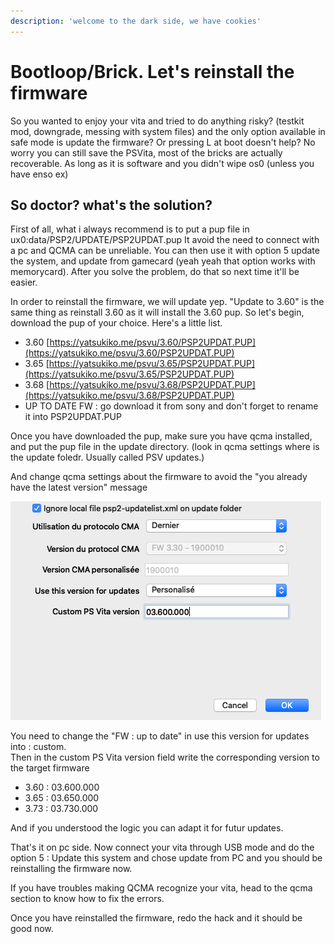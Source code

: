 ```yaml
---
description: 'welcome to the dark side, we have cookies'
---
```


# Bootloop/Brick. Let's reinstall the firmware

So you wanted to enjoy your vita and tried to do anything risky? \(testkit mod, downgrade, messing with system files\) and the only option available in safe mode is update the firmware? Or pressing L at boot doesn't help? No worry you can still save the PSVita, most of the bricks are actually recoverable. As long as it is software and you didn't wipe os0 \(unless you have enso ex\)  
  


## So doctor? what's the solution?

First of all, what i always recommend is to put a pup file in ux0:data/PSP2/UPDATE/PSP2UPDAT.pup It avoid the need to connect with a pc and QCMA can be unreliable. You can then use it with option 5 update the system, and update from gamecard \(yeah yeah that option works with memorycard\). After you solve the problem, do that so next time it'll be easier.  
  
In order to reinstall the firmware, we will update yep. "Update to 3.60" is the same thing as reinstall 3.60 as it will install the 3.60 pup. So let's begin, download the pup of your choice. Here's a little list.  


* 3.60 [https://yatsukiko.me/psvu/3.60/PSP2UPDAT.PUP](https://yatsukiko.me/psvu/3.60/PSP2UPDAT.PUP)
* 3.65 [https://yatsukiko.me/psvu/3.65/PSP2UPDAT.PUP](https://yatsukiko.me/psvu/3.65/PSP2UPDAT.PUP)
* 3.68 [https://yatsukiko.me/psvu/3.68/PSP2UPDAT.PUP](https://yatsukiko.me/psvu/3.68/PSP2UPDAT.PUP)
* UP TO DATE FW : go download it from sony and don't forget to rename it into PSP2UPDAT.PUP

Once you have downloaded the pup, make sure you have qcma installed, and put the pup file in the update directory. \(look in qcma settings where is the update foledr. Usually called PSV updates.\)  
  
And change qcma settings about the firmware to avoid the "you already have the latest version" message  


![3.60 masterace](../.gitbook/assets/capture-de-cran-2020-05-12-a-18.46.04.png)

You need to change the "FW : up to date" in use this version for updates into : custom.  
Then in the custom PS Vita version field write the corresponding version to the target firmware

* 3.60 : 03.600.000
* 3.65 : 03.650.000
* 3.73 : 03.730.000

And if you understood the logic you can adapt it for futur updates.

That's it on pc side. Now connect your vita through USB mode and do the option 5 : Update this system and chose update from PC and you should be reinstalling the firmware now.   
  
If you have troubles making QCMA recognize your vita, head to the qcma section to know how to fix the errors.  
  
Once you have reinstalled the firmware, redo the hack and it should be good now.

